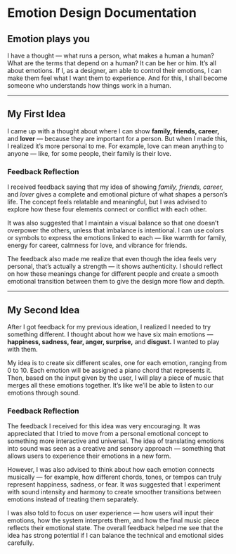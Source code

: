 # Emotion Design Documentation

## Emotion plays you
I have a thought — what runs a person, what makes a human a human?
What are the terms that depend on a human? It can be her or him.
It’s all about emotions.
If I, as a designer, am able to control their emotions, I can make them feel what I want them to experience.
And for this, I shall become someone who understands how things work in a human.

---

## My First Idea
I came up with a thought about where I can show **family, friends, career,** and **lover** — because they are important for a person.
But when I made this, I realized it’s more personal to me.
For example, love can mean anything to anyone — like, for some people, their family is their love.

### Feedback Reflection
I received feedback saying that my idea of showing *family, friends, career,* and *lover* gives a complete and emotional picture of what shapes a person’s life. The concept feels relatable and meaningful, but I was advised to explore how these four elements connect or conflict with each other.

It was also suggested that I maintain a visual balance so that one doesn’t overpower the others, unless that imbalance is intentional. I can use colors or symbols to express the emotions linked to each — like warmth for family, energy for career, calmness for love, and vibrance for friends.

The feedback also made me realize that even though the idea feels very personal, that’s actually a strength — it shows authenticity. I should reflect on how these meanings change for different people and create a smooth emotional transition between them to give the design more flow and depth.

---

## My Second Idea
After I got feedback for my previous ideation, I realized I needed to try something different. I thought about how we have six main emotions — **happiness, sadness, fear, anger, surprise,** and **disgust.** I wanted to play with them.

My idea is to create six different scales, one for each emotion, ranging from 0 to 10. Each emotion will be assigned a piano chord that represents it. Then, based on the input given by the user, I will play a piece of music that merges all these emotions together. It’s like we’ll be able to listen to our emotions through sound.

### Feedback Reflection
The feedback I received for this idea was very encouraging. It was appreciated that I tried to move from a personal emotional concept to something more interactive and universal. The idea of translating emotions into sound was seen as a creative and sensory approach — something that allows users to experience their emotions in a new form.

However, I was also advised to think about how each emotion connects musically — for example, how different chords, tones, or tempos can truly represent happiness, sadness, or fear. It was suggested that I experiment with sound intensity and harmony to create smoother transitions between emotions instead of treating them separately.

I was also told to focus on user experience — how users will input their emotions, how the system interprets them, and how the final music piece reflects their emotional state. The overall feedback helped me see that the idea has strong potential if I can balance the technical and emotional sides carefully.